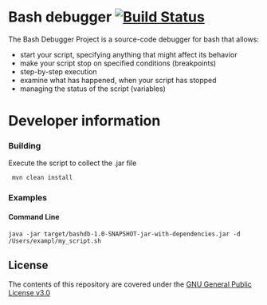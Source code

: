 # Bash debugger [![Build Status](https://travis-ci.org/emfataliev/Bash-Debugger.svg?branch=master)](https://travis-ci.org/emfataliev/Bash-Debugger)

The Bash Debugger Project is a source-code debugger for bash that allows:
* start your script, specifying anything that might affect its behavior
* make your script stop on specified conditions (breakpoints)
* step-by-step execution
* examine what has happened, when your script has stopped
* managing the status of the script (variables)

# Developer information

### Building

Execute the script to collect the .jar file

 ``` mvn clean install```
 
### Examples

#### Command Line
```java -jar target/bashdb-1.0-SNAPSHOT-jar-with-dependencies.jar -d /Users/exampl/my_script.sh```

## License

The contents of this repository are covered under the [GNU General Public License v3.0](LICENSE.txt)
